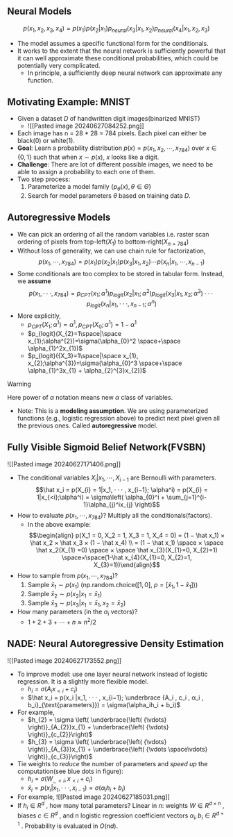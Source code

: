 ## Neural Models

$$p(x_{1}, x_{2}, x_{3}, x_{4}) = p(x_{1})p(x_{2}|x_{1})p_{neural}(x_{3}|x_{1},x_{2})p_{neural}(x_{4}|x_{1}, x_{2}, x_{3})$$
- The model assumes a specific functional form for the conditionals.
- It works to the extent that the neural network is sufficiently powerful that it can well approximate these conditional probabilities, which could be potentially very complicated.
	- In principle, a sufficiently deep neural network can approximate any function.

## Motivating Example: MNIST

- Given a dataset $D$ of handwritten digit images(binarized MNIST)
	- ![[Pasted image 20240627084252.png]]
- Each image has n = 28 * 28 = 784 pixels. Each pixel can either be black(0) or white(1).
- **Goal**: Learn a probability distribution $p(x) = p(x_1, x_{2}, \cdots, x_{784})$ over $x \in \{0,1 \}$ such that when $x \sim p(x)$, $x$ looks like a digit.
- **Challenge**: There are lot of different possible images, we need to be able to assign a probability to each one of them.
- Two step process:
	1. Parameterize a model family $\{ p_{\theta}(x), \theta \in \Theta \}$
	2. Search for model parameters $\theta$ based on training data $D$.

## Autoregressive Models

- We can pick an ordering of all the random variables i.e. raster scan ordering of pixels from top-left($X_{{1}}$) to bottom-right($X_{n=784}$)
- Without loss of generality, we can use chain rule for factorization, $$p(x_{1}, \cdots, x_{784}) = p(x_{1})p(x_{2}|x_{1})p(x_{3}|x_{1}, x_{2})\cdots p(x_{n}|x_{1}, \cdots, x_{n-1}) $$
- Some conditionals are too complex to be stored in tabular form. Instead, we **assume** $$p(x_1, · · · , x_{784}) = p_{CPT}(x_1; α^1)p_{logit}(x_2 | x_1; \alpha^2)p_{logit}(x_3 | x_1, x_2; α^3 )· · · p_{logit}(x_n | x_1, · · · , x_{n−1}; α^n )$$
- More explicitly, 
	- $p_{CPT}(X_{1};\alpha^{1}) = \alpha^1, p_{CPT}(X_{0};\alpha^{1}) = 1-\alpha^1$
	- $p_{logit}(X_{2}=1\space|\space x_{1};\alpha^{2})=\sigma(\alpha_{0}^2 \space+\space \alpha_{1}^2x_{1})$
	- $p_{logit}({X_3}=1\space|\space x_{1}, x_{2};\alpha^{3})=\sigma(\alpha_{0}^3 \space+\space \alpha_{1}^3x_{1} + \alpha_{2}^{3}x_{2})$

> [!WARNING] 
> Here power of $\alpha$ notation means new $\alpha$ class of variables.
 
- Note: This is a **modeling assumption**. We are using parameterized functions (e.g., logistic regression above) to predict next pixel given all the previous ones. Called **autoregressive** model.

## Fully Visible Sigmoid Belief Network(FVSBN)

![[Pasted image 20240627171406.png]]
- The conditional variables $X_i | x_1, \cdots, X_{i-1}$ are Bernoulli with parameters.$$\hat x_i = p(X_{i} = 1|x_1, · · · , x_{i−1}; \alpha^i) = p(X_{i} = 1|x_{<i};\alpha^i) = \sigma\left( \alpha_{0}^i + \sum_{j=1}^{i-1}\alpha_{j}^ix_{j} \right)$$
- How to evaluate $p(x_{1}, \cdots, x_{784})$? Multiply all the conditionals(factors).
	- In the above example: $$\begin{align}
p(X_1 = 0, X_2 = 1, X_3 = 1, X_4 = 0) = (1 − \hat x_1) × \hat x_2 × \hat x_3 × (1 − \hat x_4) \\ = (1 − \hat x_1) \space × \space \hat x_2(X_{1} =0) \space × \space \hat x_{3}(X_{1}=0, X_{2}=1) \space×\space(1-\hat x_{4}(X_{1}=0, X_{2}=1, X_{3}=1))\end{align}$$
- How to sample from $p(x_1, \cdots, x_{784})$?
	1. Sample $\bar x_1 \sim p(x_1)$ (np.random.choice($[1,0]$, $p = [\hat x_1, 1-\hat x_{1}]$))
	2. Sample $\bar x_2 \sim p(x_{2}|x_{1} = \bar x_{1})$
	3. Sample $\bar x_3 \sim p(x_{3}|x_{1} = \bar x_{1}, x_{2} = \bar x_{2})$
- How many parameters (in the $\alpha_{i}$ vectors)?
	- $1 + 2 + 3 + \cdots + n \approx n^2/2$

## NADE: Neural Autoregressive Density Estimation

![[Pasted image 20240627173552.png]]
- To improve model: use one layer neural network instead of logistic regression. It is a slightly more flexible model.
	- $h_i = \sigma(A_ix_{<i} + c_i)$
	- $\hat x_i = p(x_i |x_1, · · · , x_{i−1}; \underbrace {A_i , c_i , α_i , b_i}_{\text{parameters}}) = \sigma(\alpha_ih_i + b_i)$
- For example, 
	- $h_{2} = \sigma \left( \underbrace{\left( {\vdots} \right)}_{A_{2}}x_{1} + \underbrace{\left( {\vdots} \right)}_{c_{2}}\right)$
	- $h_{3} = \sigma \left( \underbrace{\left( {\vdots} \right)}_{A_{3}}x_{1} + \underbrace{\left( {\vdots \space\vdots} \right)}_{c_{3}}\right)$
- Tie weights to *reduce* the number of parameters and *speed up* the computation(see blue dots in figure):
	- $h_i = \sigma(W_{.,<i},x_{<i} + c_i)$
	- $\hat x_i = p(x_i |x_1, · · · , x_{i−1}) = \sigma(\alpha_ih_i + b_i)$
- For example, ![[Pasted image 20240627185031.png]]
- If $h_{i} \in R^d$ , how many total parameters? Linear in $n$: weights $W \in R^{d×n}$ , biases $c \in R^d$ , and n logistic regression coefficient vectors $α_i , b_i \in R^{d+1}$ . Probability is evaluated in $O(nd)$.


 
